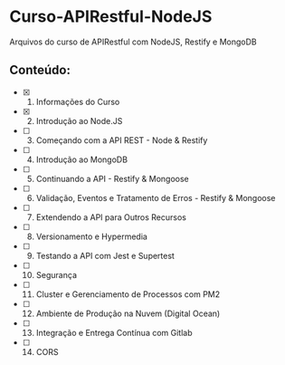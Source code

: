 # Curso-APIRestful-NodeJS
Arquivos do curso de APIRestful com NodeJS, Restify e MongoDB

## Conteúdo:

- [x] 1. Informações do Curso
- [x] 2. Introdução ao Node.JS
- [ ] 3. Começando com a API REST - Node & Restify
- [ ] 4. Introdução ao MongoDB
- [ ] 5. Continuando a API - Restify & Mongoose
- [ ] 6. Validação, Eventos e Tratamento de Erros - Restify & Mongoose
- [ ] 7. Extendendo a API para Outros Recursos
- [ ] 8. Versionamento e Hypermedia
- [ ] 9. Testando a API com Jest e Supertest
- [ ] 10. Segurança
- [ ] 11. Cluster e Gerenciamento de Processos com PM2
- [ ] 12. Ambiente de Produção na Nuvem (Digital Ocean)
- [ ] 13. Integração e Entrega Contínua com Gitlab
- [ ] 14. CORS
